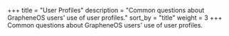 +++
title = "User Profiles"
description = "Common questions about GrapheneOS users' use of user profiles."
sort_by = "title"
weight = 3
+++
Common questions about GrapheneOS users' use of user profiles.